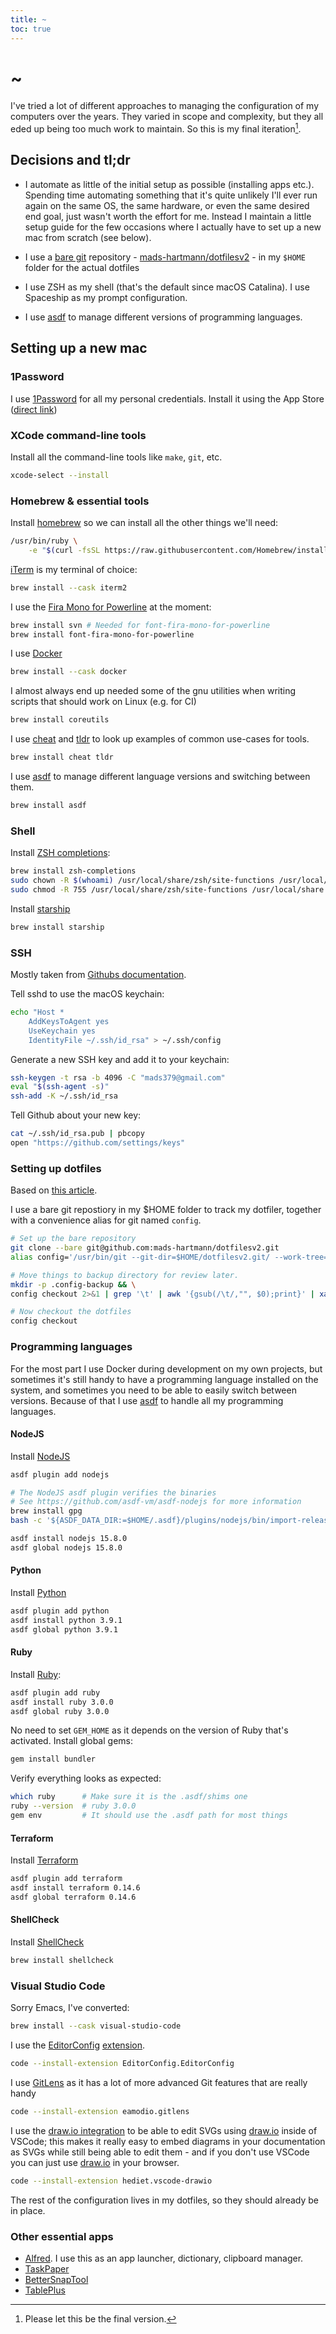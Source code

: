 ```yaml
---
title: ~
toc: true
---
```


# ~

I've tried a lot of different approaches to managing the configuration of my computers over the years. They varied in scope and complexity, but they all eded up being too much work to maintain. So this is my final iteration[^1].

## Decisions and tl;dr

- I automate as little of the initial setup as possible (installing apps etc.). Spending time automating something that it's quite unlikely I'll ever run again on the same OS, the same hardware, or even the same desired end goal, just wasn't worth the effort for me. Instead I maintain a little setup guide for the few occasions where I actually have to set up a new mac from scratch (see below).

- I use a [bare git](https://git-scm.com/docs/git-clone#Documentation/git-clone.txt---bare) repository - [mads-hartmann/dotfilesv2](https://github.com/mads-hartmann/dotfilesv2) - in my `$HOME` folder for the actual dotfiles 

- I use ZSH as my shell (that's the default since macOS Catalina). I use Spaceship as my prompt configuration.

- I use [asdf] to manage different versions of programming languages.

## Setting up a new mac

### 1Password

I use [1Password](https://1password.com) for all my personal credentials. Install it using the App Store ([direct link](https://apps.apple.com/dk/app/1password-7-password-manager/id1333542190?mt=12))

### XCode command-line tools

Install all the command-line tools like `make`, `git`, etc.

```sh
xcode-select --install
```

### Homebrew & essential tools

Install [homebrew](https://brew.sh) so we can install all the other things we'll need:

```sh
/usr/bin/ruby \
    -e "$(curl -fsSL https://raw.githubusercontent.com/Homebrew/install/master/install)"
```

[iTerm](https://iterm2.com) is my terminal of choice:

```sh
brew install --cask iterm2
```

I use the [Fira Mono for Powerline](https://github.com/powerline/fonts) at the moment:

```sh
brew install svn # Needed for font-fira-mono-for-powerline
brew install font-fira-mono-for-powerline
```

I use [Docker](https://www.docker.com)

```sh
brew install --cask docker
```

I almost always end up needed some of the gnu utilities when writing scripts that should work on Linux (e.g. for CI)

```sh
brew install coreutils
```

I use [cheat](https://github.com/chubin/cheat.sh) and [tldr](https://github.com/tldr-pages/tldr) to look up examples of common use-cases for tools.

```sh
brew install cheat tldr
```

I use [asdf] to manage different language versions and switching between them.

```sh
brew install asdf
```

### Shell

Install [ZSH completions](https://github.com/zsh-users/zsh-completions):

```sh
brew install zsh-completions
sudo chown -R $(whoami) /usr/local/share/zsh/site-functions /usr/local/share /usr/local/share/zsh
sudo chmod -R 755 /usr/local/share/zsh/site-functions /usr/local/share /usr/local/share/zsh
```

Install [starship](http://starship.rs)

```sh
brew install starship 
```

### SSH

Mostly taken from [Githubs documentation](https://help.github.com/en/articles/generating-a-new-ssh-key-and-adding-it-to-the-ssh-agent).

Tell sshd to use the macOS keychain:

```sh
echo "Host *
    AddKeysToAgent yes
    UseKeychain yes
    IdentityFile ~/.ssh/id_rsa" > ~/.ssh/config
```

Generate a new SSH key and add it to your keychain:

```sh
ssh-keygen -t rsa -b 4096 -C "mads379@gmail.com"
eval "$(ssh-agent -s)"
ssh-add -K ~/.ssh/id_rsa
```

Tell Github about your new key:

```sh
cat ~/.ssh/id_rsa.pub | pbcopy
open "https://github.com/settings/keys"
```

### Setting up dotfiles

Based on [this article](https://www.atlassian.com/git/tutorials/dotfiles).

I use a bare git repostiory in my $HOME folder to track my dotfiler, together with a convenience alias for git named `config`.

```sh
# Set up the bare repository
git clone --bare git@github.com:mads-hartmann/dotfilesv2.git
alias config='/usr/bin/git --git-dir=$HOME/dotfilesv2.git/ --work-tree=$HOME'

# Move things to backup directory for review later.
mkdir -p .config-backup && \
config checkout 2>&1 | grep '\t' | awk '{gsub(/\t/,"", $0);print}' | xargs -I{} sh -c 'mkdir -p ".config-backup/$(dirname "{}")" && mv "{}" ".config-backup/{}"'

# Now checkout the dotfiles
config checkout
```

### Programming languages

For the most part I use Docker during development on my own projects, but sometimes it's still handy to have a programming language installed on the system, and sometimes you need to be able to easily switch between versions. Because of that I use [asdf](https://asdf-vm.com) to handle all my programming languages.

#### NodeJS

Install [NodeJS](https://nodejs.org/en/)

```sh
asdf plugin add nodejs

# The NodeJS asdf plugin verifies the binaries
# See https://github.com/asdf-vm/asdf-nodejs for more information
brew install gpg
bash -c '${ASDF_DATA_DIR:=$HOME/.asdf}/plugins/nodejs/bin/import-release-team-keyring'

asdf install nodejs 15.8.0
asdf global nodejs 15.8.0
```

#### Python

Install [Python](https://www.python.org)

```sh
asdf plugin add python
asdf install python 3.9.1
asdf global python 3.9.1
```

#### Ruby

Install [Ruby](https://www.ruby-lang.org/en/):

```sh
asdf plugin add ruby
asdf install ruby 3.0.0
asdf global ruby 3.0.0
```

No need to set `GEM_HOME` as it depends on the version of Ruby that's activated. Install global gems:

```sh
gem install bundler
```

Verify everything looks as expected:

```sh
which ruby      # Make sure it is the .asdf/shims one
ruby --version  # ruby 3.0.0
gem env         # It should use the .asdf path for most things
```

#### Terraform

Install [Terraform](https://www.terraform.io)

```sh
asdf plugin add terraform
asdf install terraform 0.14.6
asdf global terraform 0.14.6
```

#### ShellCheck

Install [ShellCheck](https://www.shellcheck.net)

```sh
brew install shellcheck
```

### Visual Studio Code

Sorry Emacs, I've converted:

```sh
brew install --cask visual-studio-code
```

I use the [EditorConfig](https://editorconfig.org) [extension](https://marketplace.visualstudio.com/items?itemName=EditorConfig.EditorConfig).

```sh
code --install-extension EditorConfig.EditorConfig
```

I use [GitLens](https://marketplace.visualstudio.com/items?itemName=eamodio.gitlens) as it has a lot of more advanced Git features that are really handy

```sh
code --install-extension eamodio.gitlens
```

I use the [draw.io integration](https://marketplace.visualstudio.com/items?itemName=hediet.vscode-drawio) to be able to edit SVGs using [draw.io](https://draw.io) inside of VSCode; this makes it really easy to embed diagrams in your documentation as SVGs while still being able to edit them - and if you don't use VSCode you can just use [draw.io](https://draw.io) in your browser.

```sh
code --install-extension hediet.vscode-drawio
```

The rest of the configuration lives in my dotfiles, so they should already be in place.

### Other essential apps

- [Alfred](https://www.alfredapp.com). I use this as an app launcher, dictionary, clipboard manager.
- [TaskPaper](https://www.taskpaper.com)
- [BetterSnapTool](https://apps.apple.com/us/app/bettersnaptool/id417375580)
- [TablePlus](https://tableplus.com)

[^1]: Please let this be the final version.

[asdf]: https://asdf-vm.com

